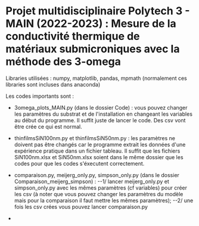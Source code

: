# Projet multidisciplinaire Polytech 3 - MAIN (2022-2023) : Mesure de la conductivité thermique de matériaux submicroniques avec la méthode des 3-omega

Libraries utilisées : numpy, matplotlib, pandas, mpmath (normalement ces libraries sont incluses dans anaconda)

Les codes importants sont :
- 3omega_plots_MAIN.py (dans le dossier Code) : vous pouvez changer les paramètres du substrat et de l'installation en changeant les variables au début du programme. Il suffit juste de lancer le code. Des csv vont être crée ce qui est normal.

- thinfilmsSiN100nm.py et thinfilmsSiN50nm.py : les paramètres ne doivent pas être changés car le programme extrait les données d'une expérience pratique dans un fichier tableau. Il suffit que les fichiers SiN100nm.xlsx et SiN50nm.xlsx soient dans le même dossier que les codes pour que les codes s'éxecutent correctement.

- comparaison.py, meijerg_only.py, simpson_only.py (dans le dossier Comparaison_meijerg_simpson) :
--1/ lancer meijerg_only.py et simpson_only.py avec les mêmes paramètres (cf variables) pour créer les csv (à noter que vous pouvez changer les paramètres du modèle mais pour la comparaison il faut mettre les mêmes paramètres);
--2/ une fois les csv crées vous pouvez lancer comparaison.py

-
